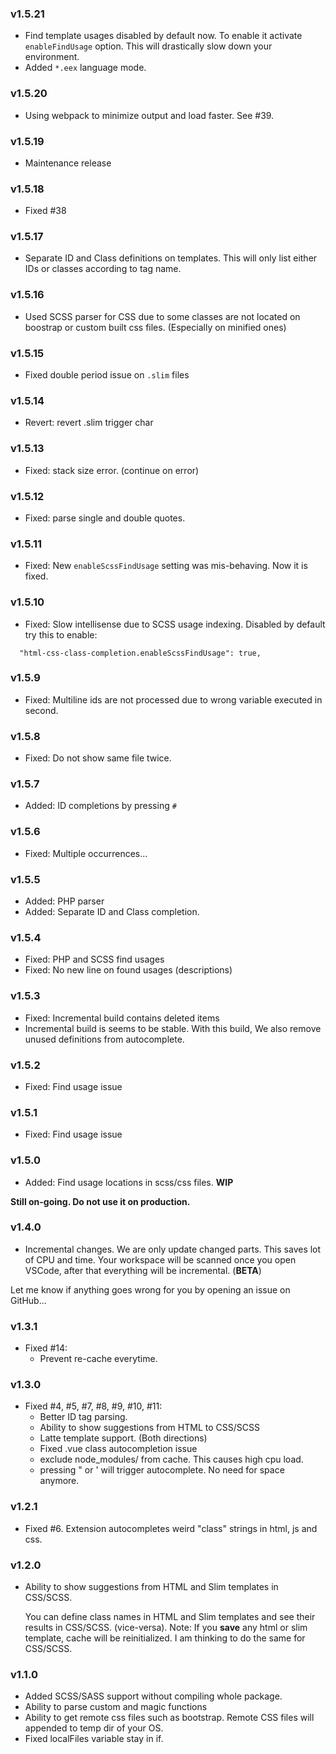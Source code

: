 ### v1.5.21

* Find template usages disabled by default now. To enable it activate `enableFindUsage` option. This will drastically slow down your environment.
* Added `*.eex` language mode.

### v1.5.20

* Using webpack to minimize output and load faster. See #39.

### v1.5.19

* Maintenance release
  
### v1.5.18

* Fixed #38
  
### v1.5.17

* Separate ID and Class definitions on templates. This will only list either IDs or classes according to tag name.
  
### v1.5.16

* Used SCSS parser for CSS due to some classes are not located on boostrap or custom built css files. (Especially on minified ones)

### v1.5.15

* Fixed double period issue on `.slim` files

### v1.5.14

* Revert: revert .slim trigger char
  
### v1.5.13

* Fixed: stack size error. (continue on error)
  
### v1.5.12

* Fixed: parse single and double quotes.
  
### v1.5.11

* Fixed: New `enableScssFindUsage` setting was mis-behaving. Now it is fixed.
  
### v1.5.10

* Fixed: Slow intellisense due to SCSS usage indexing. Disabled by default try this to enable:

```
  "html-css-class-completion.enableScssFindUsage": true,
```
  
### v1.5.9

* Fixed: Multiline ids are not processed due to wrong variable executed in second.
  
### v1.5.8

* Fixed: Do not show same file twice.

### v1.5.7

* Added: ID completions by pressing `#`

### v1.5.6

* Fixed: Multiple occurrences...
  
### v1.5.5

* Added: PHP parser
* Added: Separate ID and Class completion.

### v1.5.4

* Fixed: PHP and SCSS find usages
* Fixed: No new line on found usages (descriptions)

### v1.5.3

* Fixed: Incremental build contains deleted items
* Incremental build is seems to be stable. With this build, We also remove unused definitions from autocomplete.

### v1.5.2

* Fixed: Find usage issue

### v1.5.1

* Fixed: Find usage issue

### v1.5.0

* Added: Find usage locations in scss/css files. **WIP**

**Still on-going. Do not use it on production.**

### v1.4.0

* Incremental changes. We are only update changed parts. This saves lot of CPU and time. Your workspace will be scanned once you open VSCode, after that everything will be incremental. (**BETA**)

Let me know if anything goes wrong for you by opening an issue on GitHub...

### v1.3.1

* Fixed #14:
  + Prevent re-cache everytime.
  
### v1.3.0

* Fixed #4, #5, #7, #8, #9, #10, #11: 
  + Better ID tag parsing.
  + Ability to show suggestions from HTML to CSS/SCSS
  + Latte template support. (Both directions)
  + Fixed .vue class autocompletion issue
  + exclude node_modules/ from cache. This causes high cpu load.
  + pressing " or ' will trigger autocomplete. No need for space anymore.
  
### v1.2.1

* Fixed #6. Extension autocompletes weird "class" strings in html, js and css.

### v1.2.0
* Ability to show suggestions from HTML and Slim templates in CSS/SCSS.
  
  You can define class names in HTML and Slim templates and see their results in CSS/SCSS. (vice-versa).
  Note: If you **save** any html or slim template, cache will be reinitialized. I am thinking to do the same for CSS/SCSS.

### v1.1.0

* Added SCSS/SASS support without compiling whole package.
* Ability to parse custom and magic functions
* Ability to get remote css files such as bootstrap. Remote CSS files will appended to temp dir of your OS.
* Fixed localFiles variable stay in if.
